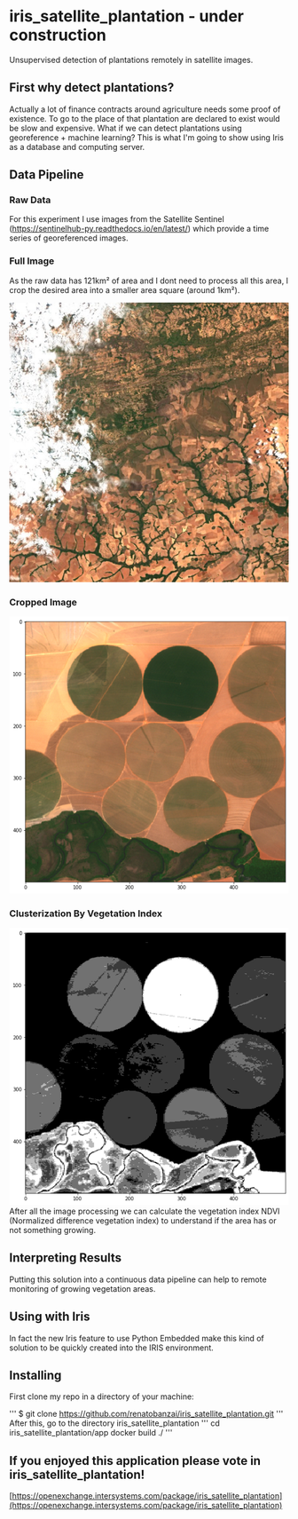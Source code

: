 # iris_satellite_plantation - under construction
Unsupervised detection of plantations remotely in satellite images.

## First why detect plantations?
Actually a lot of finance contracts around agriculture needs some proof of existence. To go to the place 
of that plantation are declared to exist would be slow and expensive. What if we can detect plantations using 
georeference + machine learning? This is what I'm going to show using Iris as a database and computing server.

## Data Pipeline
### Raw Data
For this experiment I use images from the Satellite Sentinel (https://sentinelhub-py.readthedocs.io/en/latest/)
which provide a time series of georeferenced images.

### Full Image
As the raw data has 121km² of area and I dont need to process all this area, I crop the desired area into a smaller 
area square (around 1km²).

![picture](https://github.com/renatobanzai/iris_satellite_plantation/blob/main/docs/img/img_raw.jpg?raw=true)

### Cropped Image

![picture](https://github.com/renatobanzai/iris_satellite_plantation/blob/main/docs/img/img_tci.png?raw=true)

### Clusterization By Vegetation Index
![picture](https://github.com/renatobanzai/iris_satellite_plantation/blob/main/docs/img/result.png?raw=true)
After all the image processing we can calculate the vegetation index NDVI (Normalized difference vegetation index) to 
understand if the area has or not something growing.

## Interpreting Results
Putting this solution into a continuous data pipeline can help to remote monitoring of growing vegetation areas. 

## Using with Iris
In fact the new Iris feature to use Python Embedded make this kind of solution to be quickly created into
the IRIS environment.

## Installing
First clone my repo in a directory of your machine:

'''
$ git clone https://github.com/renatobanzai/iris_satellite_plantation.git
'''
After this, go to the directory iris_satellite_plantation
'''
cd iris_satellite_plantation/app
docker build ./
'''


## If you enjoyed this application please vote in iris_satellite_plantation!
[https://openexchange.intersystems.com/package/iris_satellite_plantation](https://openexchange.intersystems.com/package/iris_satellite_plantation)